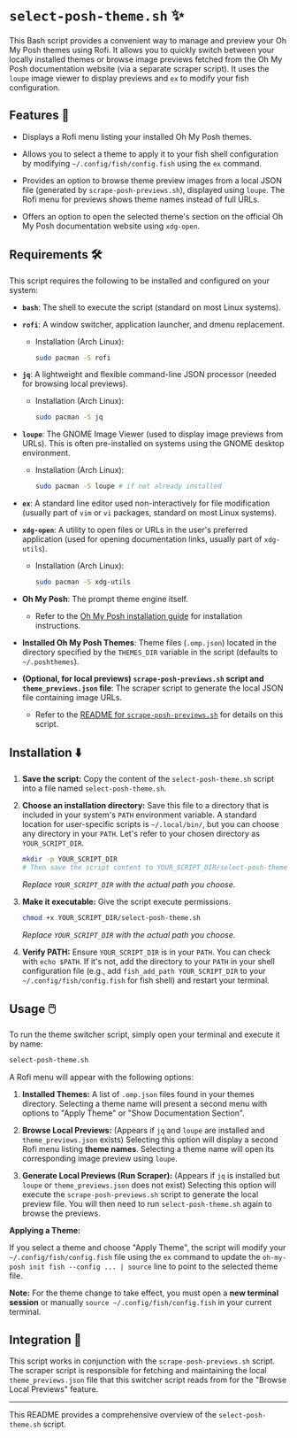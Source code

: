 # `select-posh-theme.sh` ✨

This Bash script provides a convenient way to manage and preview your Oh My Posh themes using Rofi. It allows you to quickly switch between your locally installed themes or browse image previews fetched from the Oh My Posh documentation website (via a separate scraper script). It uses the `loupe` image viewer to display previews and `ex` to modify your fish configuration.

## Features 🚀

* Displays a Rofi menu listing your installed Oh My Posh themes.

* Allows you to select a theme to apply it to your fish shell configuration by modifying `~/.config/fish/config.fish` using the `ex` command.

* Provides an option to browse theme preview images from a local JSON file (generated by `scrape-posh-previews.sh`), displayed using `loupe`. The Rofi menu for previews shows theme names instead of full URLs.

* Offers an option to open the selected theme's section on the official Oh My Posh documentation website using `xdg-open`.

## Requirements 🛠️

This script requires the following to be installed and configured on your system:

* **`bash`**: The shell to execute the script (standard on most Linux systems).

* **`rofi`**: A window switcher, application launcher, and dmenu replacement.

  * Installation (Arch Linux):

    ```bash
    sudo pacman -S rofi
    ```

* **`jq`**: A lightweight and flexible command-line JSON processor (needed for browsing local previews).

  * Installation (Arch Linux):

    ```bash
    sudo pacman -S jq
    ```

* **`loupe`**: The GNOME Image Viewer (used to display image previews from URLs). This is often pre-installed on systems using the GNOME desktop environment.

  * Installation (Arch Linux):

    ```bash
    sudo pacman -S loupe # if not already installed
    ```

* **`ex`**: A standard line editor used non-interactively for file modification (usually part of `vim` or `vi` packages, standard on most Linux systems).

* **`xdg-open`**: A utility to open files or URLs in the user's preferred application (used for opening documentation links, usually part of `xdg-utils`).

  * Installation (Arch Linux):

    ```bash
    sudo pacman -S xdg-utils
    ```

* **Oh My Posh**: The prompt theme engine itself.

  * Refer to the [Oh My Posh installation guide](https://ohmyposh.dev/docs/installation/linux) for installation instructions.

* **Installed Oh My Posh Themes**: Theme files (`.omp.json`) located in the directory specified by the `THEMES_DIR` variable in the script (defaults to `~/.poshthemes`).

* **(Optional, for local previews) `scrape-posh-previews.sh` script and `theme_previews.json` file**: The scraper script to generate the local JSON file containing image URLs.

  * Refer to the [README for `scrape-posh-previews.sh`](../scrape-posh-previews/README.md) for details on this script.

## Installation ⬇️

1. **Save the script:** Copy the content of the `select-posh-theme.sh` script into a file named `select-posh-theme.sh`.

2. **Choose an installation directory:** Save this file to a directory that is included in your system's `PATH` environment variable. A standard location for user-specific scripts is `~/.local/bin/`, but you can choose any directory in your `PATH`. Let's refer to your chosen directory as `YOUR_SCRIPT_DIR`.

   ```bash
   mkdir -p YOUR_SCRIPT_DIR
   # Then save the script content to YOUR_SCRIPT_DIR/select-posh-theme.sh
   ```
   *Replace `YOUR_SCRIPT_DIR` with the actual path you choose.*

3. **Make it executable:** Give the script execute permissions.

   ```bash
   chmod +x YOUR_SCRIPT_DIR/select-posh-theme.sh
   ```
   *Replace `YOUR_SCRIPT_DIR` with the actual path you choose.*

4. **Verify PATH:** Ensure `YOUR_SCRIPT_DIR` is in your `PATH`. You can check with `echo $PATH`. If it's not, add the directory to your `PATH` in your shell configuration file (e.g., add `fish_add_path YOUR_SCRIPT_DIR` to your `~/.config/fish/config.fish` for fish shell) and restart your terminal.

## Usage 🖱️

To run the theme switcher script, simply open your terminal and execute it by name:

```bash
select-posh-theme.sh
```

A Rofi menu will appear with the following options:

1.  **Installed Themes:** A list of `.omp.json` files found in your themes directory. Selecting a theme name will present a second menu with options to "Apply Theme" or "Show Documentation Section".

2.  **Browse Local Previews:** (Appears if `jq` and `loupe` are installed and `theme_previews.json` exists) Selecting this option will display a second Rofi menu listing **theme names**. Selecting a theme name will open its corresponding image preview using `loupe`.
3.  **Generate Local Previews (Run Scraper):** (Appears if `jq` is installed but `loupe` or `theme_previews.json` does not exist) Selecting this option will execute the `scrape-posh-previews.sh` script to generate the local preview file. You will then need to run `select-posh-theme.sh` again to browse the previews.

**Applying a Theme:**

If you select a theme and choose "Apply Theme", the script will modify your `~/.config/fish/config.fish` file using the `ex` command to update the `oh-my-posh init fish --config ... | source` line to point to the selected theme file.

**Note:** For the theme change to take effect, you must open a **new terminal session** or manually `source ~/.config/fish/config.fish` in your current terminal.

## Integration 🤝

This script works in conjunction with the `scrape-posh-previews.sh` script. The scraper script is responsible for fetching and maintaining the local `theme_previews.json` file that this switcher script reads from for the "Browse Local Previews" feature.

---

This README provides a comprehensive overview of the `select-posh-theme.sh` script.
